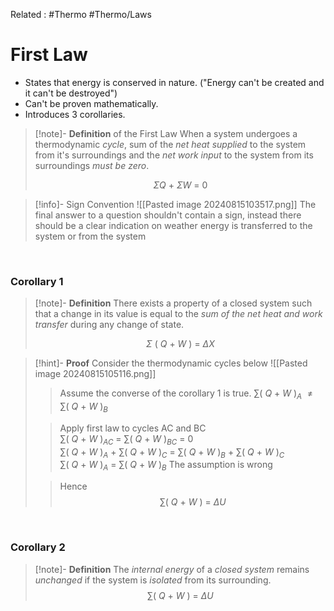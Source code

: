 Related : #Thermo #Thermo/Laws 
# First Law
- States that energy is conserved in nature. ("Energy can't be created and it can't be destroyed")
- Can't be proven mathematically.
- Introduces 3 corollaries.

>[!note]- **Definition** of the First Law 
>When a system undergoes a thermodynamic *cycle*, sum of the *net heat supplied* to the system from it's surroundings and the *net work input* to the system from its surroundings *must be zero*.
>
>$$\Sigma Q\ +\ \Sigma W\ =\ 0$$

>[!info]- Sign Convention
> ![[Pasted image 20240815103517.png]]
> The final answer to a question shouldn't contain a sign, instead there should be a clear indication on weather energy is transferred to the system or from the system

<br>

### Corollary 1
>[!note]- **Definition**
> There exists a property of a closed system such that a change in its value is equal to the *sum of the net heat and work transfer* during any change of state.
> 
> $$\Sigma \ (\ Q\ +\ W\ )\ =\ \Delta X$$

>[!hint]- **Proof** 
>Consider the thermodynamic cycles below
>![[Pasted image 20240815105116.png]]
>>Assume the converse of the corollary 1 is true.
>>$\sum (\ Q\ +\ W\ )_A\ \neq \sum (\ Q\ +\ W\ )_B$
>
>>Apply first law to cycles AC and BC
>>$\sum {(\ Q\ +\ W\ )_{AC}}\ =\ \sum (\ Q\ +\ W\ )_{BC}\ =\ 0$
>>$\sum {(\ Q\ +\ W\ )_{A}}\ +\ \sum (\ Q\ +\ W\ )_{C}\ =\ \sum {(\ Q\ +\ W\ )_{B}}\ +\ \sum (\ Q\ +\ W\ )_{C}$
>>$\sum {(\ Q\ +\ W\ )_{A}}\ =\ \sum (\ Q\ +\ W\ )_{B}$
>>The assumption is wrong
>
>> Hence
>> $$\sum {(\ Q\ +\ W\ )}\ =\ \Delta U$$

<br>

### Corollary 2
>[!note]- **Definition**
>The *internal energy* of a *closed system* remains *unchanged* if the system is *isolated* from its surrounding.
>$$\sum {(\ Q\ +\ W\ )}\ =\ \Delta U$$

